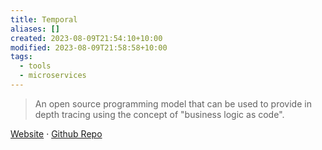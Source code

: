 ```yaml
---
title: Temporal
aliases: []
created: 2023-08-09T21:54:10+10:00
modified: 2023-08-09T21:58:58+10:00
tags:
  - tools
  - microservices
---
```


> An open source programming model that can be used to provide in depth tracing using the concept of "business logic as code". 

[Website](https://temporal.io/) · [Github Repo](https://github.com/temporalio/temporal)